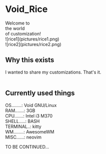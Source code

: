 <h1>
  Void_Rice
</h1>
                            Welcome to<br>                                             
                            the  world <br>                                      
                         of customization!<br>  
![rice1](pictures/rice1.png) <br>
![rice2](pictures/rice2.png) <br>
<h2>
Why this exists<br>
</h2>
I wanted to share my customizations. That's it.<br>
<br>
<h2>
Currently used things <br>
 </h2>
OS........: Void GNU/Linux<br>
RAM.......: 3GB<br>
CPU.......: Intel i3 M370<br>
SHELL.....: BASH<br>
TERMINAL..: kitty<br>
WM........: AwesomeWM<br> 
MISC......: neovim<br>
  
TO BE CONTINUED...
